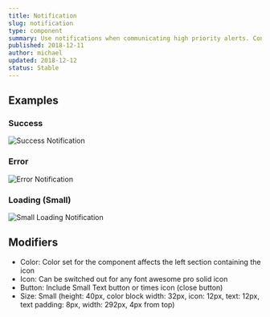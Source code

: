 ```yaml
---
title: Notification
slug: notification
type: component
summary: Use notifications when communicating high priority alerts. Content can include saving, loading, confirmation, and error messages. It is important to specify which of these the content of the notification falls under in order to choose the colors and icons
published: 2018-12-11
author: michael
updated: 2018-12-12
status: Stable
---
```


##  Examples

### Success
![Success Notification](/static/notification-success.png)

### Error
![Error Notification](/static/notification-error.png)

### Loading (Small)
![Small Loading Notification](/static/notification-loading-small.png)

## Modifiers
* Color: Color set for the component affects the left section containing the icon
* Icon: Can be switched out for any font awesome pro solid icon
* Button: Include Small Text button or times icon (close button)
* Size: Small (height: 40px, color block width: 32px, icon: 12px, text: 12px, text padding: 8px, width: 292px, 4px from top)